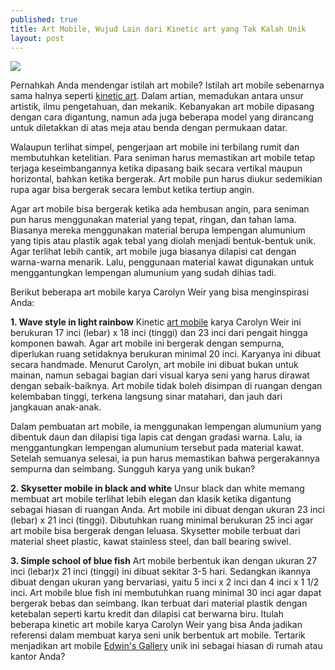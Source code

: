 ```yaml
---
published: true
title: Art Mobile, Wujud Lain dari Kinetic art yang Tak Kalah Unik
layout: post
---
```

<img src="http://www.emilyloke.com/wp-content/uploads/2010/12/mobile.png">

Pernahkah Anda mendengar istilah art mobile? Istilah art mobile sebenarnya sama halnya seperti <a href="http://edwinsgallery.com/kinetik_about.php">kinetic art</a>. Dalam artian, memadukan antara unsur artistik, ilmu pengetahuan, dan mekanik. Kebanyakan art mobile dipasang dengan cara digantung, namun ada juga beberapa model yang dirancang untuk diletakkan di atas meja atau benda dengan permukaan datar.

Walaupun terlihat simpel, pengerjaan art mobile ini terbilang rumit dan membutuhkan ketelitian. Para seniman harus memastikan art mobile tetap terjaga keseimbangannya ketika dipasang baik secara vertikal maupun horizontal, bahkan ketika bergerak. Art mobile pun harus diukur sedemikian rupa agar bisa bergerak secara lembut ketika tertiup angin.

Agar art mobile bisa bergerak ketika ada hembusan angin, para seniman pun harus menggunakan material yang tepat, ringan, dan tahan lama. Biasanya mereka menggunakan material berupa lempengan alumunium yang tipis atau plastik agak tebal yang diolah menjadi bentuk-bentuk unik. Agar terlihat lebih cantik, art mobile juga biasanya dilapisi cat dengan warna-warna menarik. Lalu, penggunaan material kawat digunakan untuk menggantungkan lempengan alumunium yang sudah dihias tadi.

Berikut beberapa  art mobile karya Carolyn Weir yang bisa menginspirasi Anda:

<b>1. Wave style in light rainbow</b>
Kinetic <a href="https://laustin.carbonmade.com/projects/5851532">art mobile</a> karya Carolyn Weir ini berukuran 17 inci (lebar) x 18 inci (tinggi) dan 23 inci dari pengait hingga komponen bawah. Agar art mobile ini bergerak dengan sempurna, diperlukan ruang setidaknya berukuran minimal 20 inci. Karyanya ini dibuat secara handmade. Menurut Carolyn, art mobile ini dibuat bukan untuk mainan, namun sebagai bagian dari visual karya seni yang harus dirawat dengan sebaik-baiknya. Art mobile tidak boleh disimpan di ruangan dengan kelembaban tinggi, terkena langsung sinar matahari, dan jauh dari jangkauan anak-anak.

Dalam pembuatan art mobile, ia menggunakan lempengan alumunium yang dibentuk daun dan dilapisi tiga lapis cat dengan gradasi warna. Lalu, ia menggantungkan lempengan alumunium tersebut pada material kawat. Setelah semuanya selesai, ia pun harus memastikan bahwa pergerakannya sempurna dan seimbang. Sungguh karya yang unik bukan?

<b>2. Skysetter mobile in black and white</b>
Unsur black dan white memang membuat art mobile terlihat lebih elegan dan klasik ketika digantung sebagai hiasan di ruangan Anda. Art mobile ini dibuat dengan ukuran 23 inci (lebar) x 21 inci (tinggi). Dibutuhkan ruang minimal berukuran 25 inci agar art mobile bisa bergerak dengan leluasa. Skysetter mobile terbuat dari material sheet plastic, kawat stainless steel, dan ball bearing swivel.    

<b>3. Simple school of blue fish</b>
Art mobile berbentuk ikan dengan ukuran 27 inci (lebar)x 21 inci (tinggi) ini dibuat sekitar 3-5 hari. Sedangkan ikannya dibuat dengan ukuran yang bervariasi, yaitu 5 inci x 2 inci dan 4 inci x 1 1/2 inci. Art mobile blue fish ini membutuhkan ruang minimal 30 inci agar dapat bergerak bebas dan seimbang. Ikan terbuat dari material plastik dengan ketebalan seperti kartu kredit dan dilapisi cat berwarna biru. 
Itulah beberapa kinetic art mobile karya Carolyn Weir yang bisa Anda jadikan referensi dalam membuat karya seni unik berbentuk art mobile. Tertarik menjadikan art mobile <a href="http://edwinsgallery.com">Edwin's Gallery</a> unik ini sebagai hiasan di rumah atau kantor Anda? 